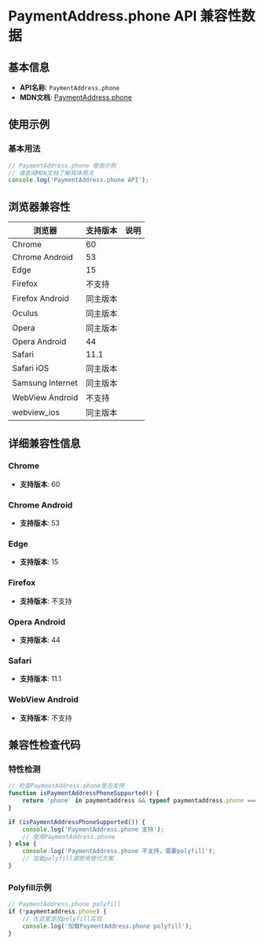# PaymentAddress.phone API 兼容性数据

## 基本信息

- **API名称**: `PaymentAddress.phone`
- **MDN文档**: [PaymentAddress.phone](https://developer.mozilla.org/docs/Web/API/PaymentAddress/phone)

## 使用示例

### 基本用法

```javascript
// PaymentAddress.phone 使用示例
// 请查阅MDN文档了解具体用法
console.log('PaymentAddress.phone API');
```

## 浏览器兼容性

| 浏览器 | 支持版本 | 说明 |
|--------|----------|------|
| Chrome | 60 |  |
| Chrome Android | 53 |  |
| Edge | 15 |  |
| Firefox | 不支持 |  |
| Firefox Android | 同主版本 |  |
| Oculus | 同主版本 |  |
| Opera | 同主版本 |  |
| Opera Android | 44 |  |
| Safari | 11.1 |  |
| Safari iOS | 同主版本 |  |
| Samsung Internet | 同主版本 |  |
| WebView Android | 不支持 |  |
| webview_ios | 同主版本 |  |

## 详细兼容性信息

### Chrome

- **支持版本**: 60

### Chrome Android

- **支持版本**: 53

### Edge

- **支持版本**: 15

### Firefox

- **支持版本**: 不支持

### Opera Android

- **支持版本**: 44

### Safari

- **支持版本**: 11.1

### WebView Android

- **支持版本**: 不支持

## 兼容性检查代码

### 特性检测

```javascript
// 检查PaymentAddress.phone是否支持
function isPaymentAddressPhoneSupported() {
    return 'phone' in paymentaddress && typeof paymentaddress.phone === 'function';
}

if (isPaymentAddressPhoneSupported()) {
    console.log('PaymentAddress.phone 支持');
    // 使用PaymentAddress.phone
} else {
    console.log('PaymentAddress.phone 不支持，需要polyfill');
    // 加载polyfill或使用替代方案
}
```

### Polyfill示例

```javascript
// PaymentAddress.phone polyfill
if (!paymentaddress.phone) {
    // 在这里添加polyfill实现
    console.log('加载PaymentAddress.phone polyfill');
}
```


